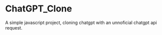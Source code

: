 # ChatGPT_Clone
 A simple javascript project, cloning chatgpt with an unnoficial chatgpt api request.
